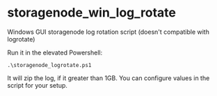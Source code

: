 # storagenode_win_log_rotate
Windows GUI storagenode log rotation script (doesn't compatible with logrotate)

Run it in the elevated Powershell:

```
.\storagenode_logrotate.ps1
```

It will zip the log, if it greater than 1GB.
You can configure values in the script for your setup.

